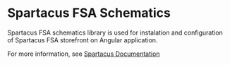 # Spartacus FSA Schematics

Spartacus FSA schematics library is used for instalation and configuration of Spartacus FSA storefront on Angular application.

For more information, see [Spartacus Documentation](https://sap.github.io/spartacus-docs/fsa-schematics)
